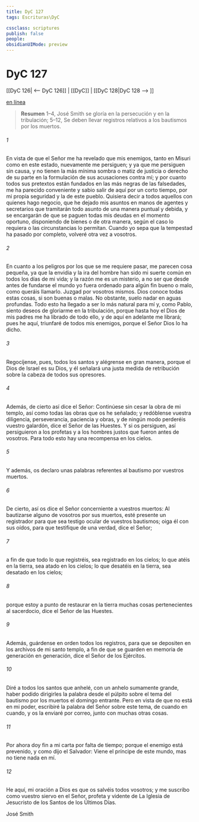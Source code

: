 ```yaml
---
title: DyC 127
tags: Escrituras\DyC

cssclass: scriptures
publish: false
people:
obsidianUIMode: preview
---
```


# DyC 127
[[DyC 126| <-- DyC 126]] | [[DyC]] | [[DyC 128|DyC 128 --> ]]

[en línea](https://churchofjesuschrist.org/study/scriptures/dc-testament/dc/127?lang=spa)

> __Resumen__
1–4, José Smith se gloría en la persecución y en la tribulación; 5–12, Se deben llevar registros relativos a los bautismos por los muertos.

###### 1 
En vista de que el Señor me ha revelado que mis enemigos, tanto en Misuri como en este estado, nuevamente me persiguen; y ya que me persiguen sin causa, y no tienen la más mínima sombra o matiz de justicia o derecho de su parte en la formulación de sus acusaciones contra mí; y por cuanto todos sus pretextos están fundados en las más negras de las falsedades, me ha parecido conveniente y sabio salir de aquí por un corto tiempo, por mi propia seguridad y la de este pueblo. Quisiera decir a todos aquellos con quienes hago negocio, que he dejado mis asuntos en manos de agentes y secretarios que tramitarán todo asunto de una manera puntual y debida, y se encargarán de que se paguen todas mis deudas en el momento oportuno, disponiendo de bienes o de otra manera, según el caso lo requiera o las circunstancias lo permitan. Cuando yo sepa que la tempestad ha pasado por completo, volveré otra vez a vosotros.

###### 2 
En cuanto a los peligros por los que se me requiere pasar, me parecen cosa pequeña, ya que la envidia y la ira del hombre han sido mi suerte común en todos los días de mi vida; y la razón me es un misterio, a no ser que desde antes de fundarse el mundo yo fuera ordenado para algún fin bueno o malo, como queráis llamarlo. Juzgad por vosotros mismos. Dios conoce todas estas cosas, si son buenas o malas. No obstante, suelo nadar en aguas profundas. Todo esto ha llegado a ser lo más natural para mí y, como Pablo, siento deseos de gloriarme en la tribulación, porque hasta hoy el Dios de mis padres me ha librado de todo ello, y de aquí en adelante me librará; pues he aquí, triunfaré de todos mis enemigos, porque el Señor Dios lo ha dicho.

###### 3 
Regocíjense, pues, todos los santos y alégrense en gran manera, porque el Dios de Israel es su Dios, y él señalará una justa medida de retribución sobre la cabeza de todos sus opresores.

###### 4 
Además, de cierto así dice el Señor: Continúese sin cesar la obra de mi templo, así como todas las obras que os he señalado; y redóblense vuestra diligencia, perseverancia, paciencia y obras, y de ningún modo perderéis vuestro galardón, dice el Señor de las Huestes. Y si os persiguen, así persiguieron a los profetas y a los hombres justos que fueron antes de vosotros. Para todo esto hay una recompensa en los cielos.

###### 5 
Y además, os declaro unas palabras referentes al bautismo por vuestros muertos.

###### 6 
De cierto, así os dice el Señor concerniente a vuestros muertos: Al bautizarse alguno de vosotros por sus muertos, esté presente un registrador para que sea testigo ocular de vuestros bautismos; oiga él con sus oídos, para que testifique de una verdad, dice el Señor;

###### 7 
a fin de que todo lo que registréis, sea registrado en los cielos; lo que atéis en la tierra, sea atado en los cielos; lo que desatéis en la tierra, sea desatado en los cielos;

###### 8 
porque estoy a punto de restaurar en la tierra muchas cosas pertenecientes al sacerdocio, dice el Señor de las Huestes.

###### 9 
Además, guárdense en orden todos los registros, para que se depositen en los archivos de mi santo templo, a fin de que se guarden en memoria de generación en generación, dice el Señor de los Ejércitos.

###### 10 
Diré a todos los santos que anhelé, con un anhelo sumamente grande, haber podido dirigirles la palabra desde el púlpito sobre el tema del bautismo por los muertos el domingo entrante. Pero en vista de que no está en mi poder, escribiré la palabra del Señor sobre este tema, de cuando en cuando, y os la enviaré por correo, junto con muchas otras cosas.

###### 11 
Por ahora doy fin a mi carta por falta de tiempo; porque el enemigo está prevenido, y como dijo el Salvador: Viene el príncipe de este mundo, mas no tiene nada en mí.

###### 12 
He aquí, mi oración a Dios es que os salvéis todos vosotros; y me suscribo como vuestro siervo en el Señor, profeta y vidente de La Iglesia de Jesucristo de los Santos de los Últimos Días.

José Smith

